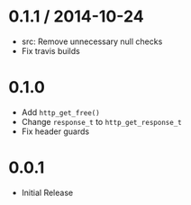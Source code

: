 
0.1.1 / 2014-10-24
==================

  * src: Remove unnecessary null checks
  * Fix travis builds

# 0.1.0

  * Add `http_get_free()`
  * Change `response_t` to `http_get_response_t`
  * Fix header guards

# 0.0.1

  * Initial Release
